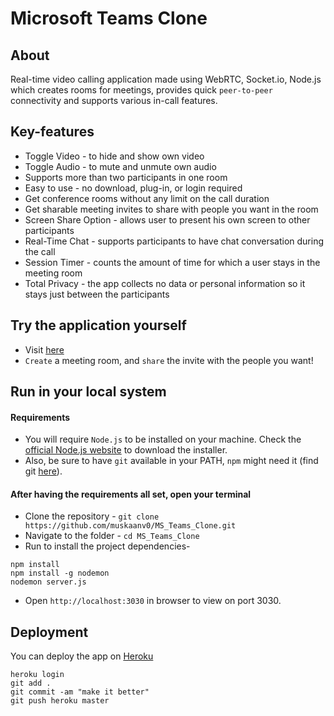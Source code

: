 # Microsoft Teams Clone

## About
Real-time video calling application made using WebRTC, Socket.io, Node.js which creates rooms for meetings, provides quick `peer-to-peer` connectivity and supports various in-call features. 

## Key-features
* Toggle Video - to hide and show own video
* Toggle Audio - to mute and unmute own audio  
* Supports more than two participants in one room
* Easy to use - no download, plug-in, or login required
* Get conference rooms without any limit on the call duration
* Get sharable meeting invites to share with people you want in the room
* Screen Share Option - allows user to present his own screen to other participants 
* Real-Time Chat - supports participants to have chat conversation during the call
* Session Timer - counts the amount of time for which a user stays in the meeting room
* Total Privacy - the app collects no data or personal information so it stays just between the participants

## Try the application yourself 
- Visit [here](https://ms-teams-videocall-mv.herokuapp.com)
- `Create` a meeting room, and `share` the invite with the people you want!

## Run in your local system
#### Requirements
- You will require `Node.js` to be installed on your machine. Check the [official Node.js website](https://nodejs.org/) to download the installer.
- Also, be sure to have `git` available in your PATH, `npm` might need it (find git [here](https://git-scm.com/)). 

#### After having the requirements all set, open your terminal
* Clone the repository - `git clone https://github.com/muskaanv0/MS_Teams_Clone.git`
* Navigate to the folder - `cd MS_Teams_Clone`
* Run to install the project dependencies-
```
npm install
npm install -g nodemon
nodemon server.js
```

- Open `http://localhost:3030` in browser to view on port 3030.

## Deployment
You can deploy the app on [Heroku](www.heroku.com)
```
heroku login
git add .
git commit -am "make it better"
git push heroku master
```
